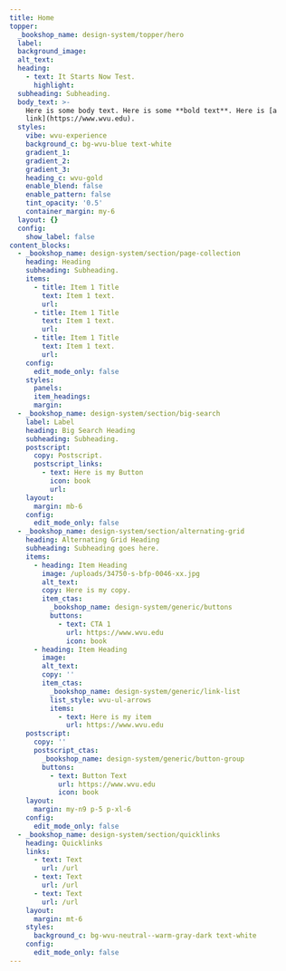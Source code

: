 ```yaml
---
title: Home
topper:
  _bookshop_name: design-system/topper/hero
  label:
  background_image:
  alt_text:
  heading:
    - text: It Starts Now Test.
      highlight:
  subheading: Subheading.
  body_text: >-
    Here is some body text. Here is some **bold text**. Here is [a
    link](https://www.wvu.edu).
  styles:
    vibe: wvu-experience
    background_c: bg-wvu-blue text-white
    gradient_1:
    gradient_2:
    gradient_3:
    heading_c: wvu-gold
    enable_blend: false
    enable_pattern: false
    tint_opacity: '0.5'
    container_margin: my-6
  layout: {}
  config:
    show_label: false
content_blocks:
  - _bookshop_name: design-system/section/page-collection
    heading: Heading
    subheading: Subheading.
    items:
      - title: Item 1 Title
        text: Item 1 text.
        url:
      - title: Item 1 Title
        text: Item 1 text.
        url:
      - title: Item 1 Title
        text: Item 1 text.
        url:
    config:
      edit_mode_only: false
    styles:
      panels:
      item_headings:
      margin:
  - _bookshop_name: design-system/section/big-search
    label: Label
    heading: Big Search Heading
    subheading: Subheading.
    postscript:
      copy: Postscript.
      postscript_links:
        - text: Here is my Button
          icon: book
          url:
    layout:
      margin: mb-6
    config:
      edit_mode_only: false
  - _bookshop_name: design-system/section/alternating-grid
    heading: Alternating Grid Heading
    subheading: Subheading goes here.
    items:
      - heading: Item Heading
        image: /uploads/34750-s-bfp-0046-xx.jpg
        alt_text:
        copy: Here is my copy.
        item_ctas:
          _bookshop_name: design-system/generic/buttons
          buttons:
            - text: CTA 1
              url: https://www.wvu.edu
              icon: book
      - heading: Item Heading
        image:
        alt_text:
        copy: ''
        item_ctas:
          _bookshop_name: design-system/generic/link-list
          list_style: wvu-ul-arrows
          items:
            - text: Here is my item
              url: https://www.wvu.edu
    postscript:
      copy: ''
      postscript_ctas:
        _bookshop_name: design-system/generic/button-group
        buttons:
          - text: Button Text
            url: https://www.wvu.edu
            icon: book
    layout:
      margin: my-n9 p-5 p-xl-6
    config:
      edit_mode_only: false
  - _bookshop_name: design-system/section/quicklinks
    heading: Quicklinks
    links:
      - text: Text
        url: /url
      - text: Text
        url: /url
      - text: Text
        url: /url
    layout:
      margin: mt-6
    styles:
      background_c: bg-wvu-neutral--warm-gray-dark text-white
    config:
      edit_mode_only: false
---
```

